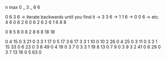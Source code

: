 n max
0 _
3 _
6 6

0 6
3 6 -> iterate backwards until you find it -> 3
3 6 -> 1
1 6 -> 0
0 6 -> etc.
4 6
0 6
2 6
0 6
2 6
2 6
1 6
8 8

0 8
5 8
0 8
2 8
6 8
18 18

0
4
15
0
3
21
0
3
3
1
17
0
5
17
3
6
17
3
3
1
10
0
10
2
26
0
4
25
0
3
11
0
3
3
1
15
33
0
6
23
0
3
8
49
0
4
19
0
3
7
0
3
3
1
19
8
13
0
7
9
0
3
9
3
2
41
0
6
29
0
3
7
13
16
0
5
63
0
